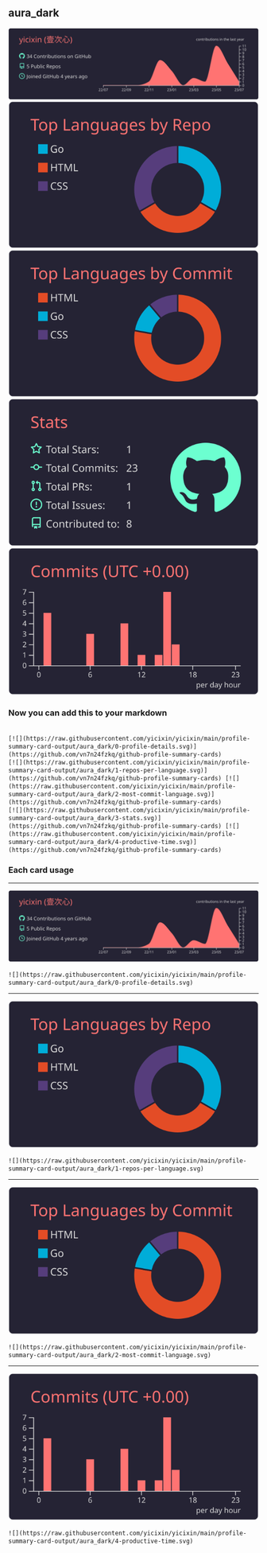 ## aura_dark

[![](./0-profile-details.svg)](https://github.com/vn7n24fzkq/github-profile-summary-cards)
[![](./1-repos-per-language.svg)](https://github.com/vn7n24fzkq/github-profile-summary-cards) [![](./2-most-commit-language.svg)](https://github.com/vn7n24fzkq/github-profile-summary-cards)
[![](./3-stats.svg)](https://github.com/vn7n24fzkq/github-profile-summary-cards) [![](./4-productive-time.svg)](https://github.com/vn7n24fzkq/github-profile-summary-cards)
### Now you can add this to your markdown
```

[![](https://raw.githubusercontent.com/yicixin/yicixin/main/profile-summary-card-output/aura_dark/0-profile-details.svg)](https://github.com/vn7n24fzkq/github-profile-summary-cards)
[![](https://raw.githubusercontent.com/yicixin/yicixin/main/profile-summary-card-output/aura_dark/1-repos-per-language.svg)](https://github.com/vn7n24fzkq/github-profile-summary-cards) [![](https://raw.githubusercontent.com/yicixin/yicixin/main/profile-summary-card-output/aura_dark/2-most-commit-language.svg)](https://github.com/vn7n24fzkq/github-profile-summary-cards)
[![](https://raw.githubusercontent.com/yicixin/yicixin/main/profile-summary-card-output/aura_dark/3-stats.svg)](https://github.com/vn7n24fzkq/github-profile-summary-cards) [![](https://raw.githubusercontent.com/yicixin/yicixin/main/profile-summary-card-output/aura_dark/4-productive-time.svg)](https://github.com/vn7n24fzkq/github-profile-summary-cards)

```

### Each card usage
---

![](./0-profile-details.svg)

```
![](https://raw.githubusercontent.com/yicixin/yicixin/main/profile-summary-card-output/aura_dark/0-profile-details.svg)
```

    

---

![](./1-repos-per-language.svg)

```
![](https://raw.githubusercontent.com/yicixin/yicixin/main/profile-summary-card-output/aura_dark/1-repos-per-language.svg)
```

    

---

![](./2-most-commit-language.svg)

```
![](https://raw.githubusercontent.com/yicixin/yicixin/main/profile-summary-card-output/aura_dark/2-most-commit-language.svg)
```

    

---

![](./4-productive-time.svg)

```
![](https://raw.githubusercontent.com/yicixin/yicixin/main/profile-summary-card-output/aura_dark/4-productive-time.svg)
```

    
